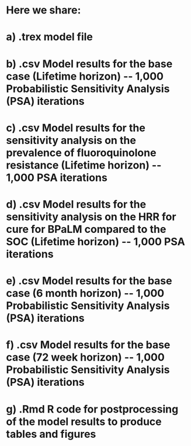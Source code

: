 # Here we share: 
#    a) .trex model file
#    b) .csv Model results for the base case (Lifetime horizon) -- 1,000 Probabilistic Sensitivity Analysis (PSA) iterations
#    c) .csv Model results for the sensitivity analysis on the prevalence of fluoroquinolone resistance (Lifetime horizon) -- 1,000 PSA iterations 
#    d) .csv Model results for the sensitivity analysis on the HRR for cure for BPaLM compared to the SOC (Lifetime horizon) -- 1,000 PSA iterations 
#    e) .csv Model results for the base case (6 month horizon) -- 1,000 Probabilistic Sensitivity Analysis (PSA) iterations
#    f) .csv Model results for the base case (72 week horizon) -- 1,000 Probabilistic Sensitivity Analysis (PSA) iterations
#    g) .Rmd R code for postprocessing of the model results to produce tables and figures 
